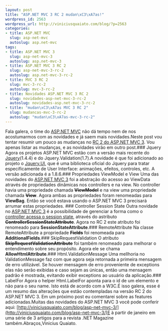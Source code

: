 ```yaml
--- 
layout: post
title: "ASP.NET MVC 3 RC 2 mudan\xC3\xA7as!"
wordpress_id: 2563
wordpress_url: http://viniciusquaiato.com/blog/?p=2563
categories: 
- title: ASP.NET MVC
  slug: asp-net-mvc
  autoslug: asp.net-mvc
tags: 
- title: ASP.NET MVC 3
  slug: asp-net-mvc-3
  autoslug: asp.net-mvc-3
- title: ASP.NET MVC 3 RC 2
  slug: asp-net-mvc-3-rc-2
  autoslug: asp.net-mvc-3-rc-2
- title: MVC 3 RC 2
  slug: mvc-3-rc-2
  autoslug: mvc-3-rc-2
- title: Novidades ASP.NET MVC 3 RC 2
  slug: novidades-asp-net-mvc-3-rc-2
  autoslug: novidades-asp.net-mvc-3-rc-2
- title: "mudan\xC3\xA7as MVC 3 RC 2"
  slug: mudancas-mvc-3-rc-2
  autoslug: "mudan\xC3\xA7as-mvc-3-rc-2"
---
```

Fala galera, o time do [ASP.NET MVC](http://asp.net/mvc/mvc3) não dá tempo nem de nos acostumarmos com as novidades e já saem mais novidades.Neste post vou tentar resumir um pouco as mudanças no [RC 2 do ASP.NET MVC 3](http://viniciusquaiato.com/blog/instalando-asp-net-mvc-3-rc-2/). Vou apenas listar as mudanças, e as novidades virão em outro post.### Jquery
Agora os projetos ASP.NET MVC estão com a versão mais recente do [Jquery](http://jquery.com)(1.4.4) e do Jquery.Validation(1.7).A novidade é que foi adicionado ao projeto o [Jquery.UI](http://jqueryui.com/), que é uma biblioteca oficial do Jquery para tratar especificamente de User Interface: animações, efeitos, controles, etc. A versão adicionada é a 1.8.6.### Propriedades ViewModel e View
Uma das novidades do [ASP.NET MVC 3](http://viniciusquaiato.com/blog/asp-net-mvc-3/) foi a abstração do acesso ao ViewData através de propriedades dinâmicas nos controllers e na view. No controller havia uma propriedade chamada **<del datetime="2010-12-23T14:50:25+00:00">ViewModel</del>** e na view uma propriedade chamada **<del datetime="2010-12-23T14:50:25+00:00">View</del>**. Agora ambas as propriedades foram renomeadas para **ViewBag**. Então se você estava usando o ASP.NET MVC 3 precisará arrumar estas propriedades. ### Controller Session State
Outra novidade no [ASP.NET MVC 3](http://viniciusquaiato.com/blog/asp-net-mvc-3-rc-sessionless-controllers/) é a possibilidade de gerenciar a forma como o [controller acessa o session state](http://viniciusquaiato.com/blog/asp-net-mvc-3-rc-sessionless-controllers/), através do astributo **<del datetime="2010-12-23T14:50:25+00:00">ControllerSessionStateAttribute</del>**. Agora no RC 2 este atributo foi renomeado para **SessionStateAttribute**.### RemoteAttribute
Na classe RemoteAttribute a propriedade **<del datetime="2010-12-23T14:50:25+00:00">Fields</del>** foi renomeada para **AdditionalFields**.### SkipRequestValidation
O atributo **<del datetime="2010-12-23T14:50:25+00:00">SkipRequestValidationAttribute</del>** foi também renomeado para melhorar o entendimento sobre seu propósito. Agora ele se chama **AllowHtmlAttribute**.### Html.ValidationMessage
Uma mellhoria no ValidationMessage faz com que agora seja retornada a primeira mensagem de erro utilizável. Se houver mensagem de erro proveniente de exceptions elas não serão exibidas e caso sejam as únicas, então uma mensagem padrão é mostrada, evitando exibir exceptions ao usuário da aplicação.### LabelFor
Agora o helper Html.LabelFor aponta para o id de um elemento e não para o seu name. Isto está de acordo com a W3C.É isso galera, esse é um resumo das alterações que estão contempladas na versão RC 2 do ASP.NET MVC 3. Em um próximo post eu comentarei sobre as features adicionadas.Muitas das novidades do ASP.NET MVC 3 você pode conferir aqui: [http://viniciusquaiato.com/blog/asp-net-mvc-3/](http://viniciusquaiato.com/blog/asp-net-mvc-3/)E à partir de janeiro em uma série de 3 artigos para a revista .NET Magazine também.Abraços,Vinicius Quaiato.
